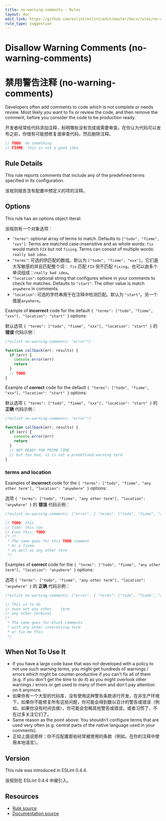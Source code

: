 ```yaml
---
title: no-warning-comments - Rules
layout: doc
edit_link: https://github.com/eslint/eslint/edit/master/docs/rules/no-warning-comments.md
rule_type: suggestion
---
```


<!-- Note: No pull requests accepted for this file. See README.md in the root directory for details. -->

# Disallow Warning Comments (no-warning-comments)

# 禁用警告注释 (no-warning-comments)

Developers often add comments to code which is not complete or needs review. Most likely you want to fix or review the code, and then remove the comment, before you consider the code to be production ready.

开发者经常给代码添加注释，标明哪些没有完成或需要审查。在你认为代码可以发布之前，你很有可能想修复或审查代码，然后删除注释。

```js
// TODO: do something
// FIXME: this is not a good idea
```

## Rule Details

This rule reports comments that include any of the predefined terms specified in its configuration.

该规则报告含有配置中预定义的项的注释。

## Options

This rule has an options object literal:

该规则有一个对象选项：

- `"terms"`: optional array of terms to match. Defaults to `["todo", "fixme", "xxx"]`. Terms are matched case-insensitive and as whole words: `fix` would match `FIX` but not `fixing`. Terms can consist of multiple words: `really bad idea`.
- `"terms"`: 可选的供匹配的数组。默认为 `["todo", "fixme", "xxx"]`。它们是大写敏感的并且匹配整个词： `fix` 匹配 `FIX` 但不匹配 `fixing`。也可以由多个单词组成：`really bad idea`。
- `"location"`: optional string that configures where in your comments to check for matches. Defaults to `"start"`. The other value is match `anywhere` in comments.
- `"location"`: 可选的字符串用于在注释中检测匹配。默认为 `"start"`。另一个值是`anywhere`。

Example of **incorrect** code for the default `{ "terms": ["todo", "fixme", "xxx"], "location": "start" }` options:

默认选项 `{ "terms": ["todo", "fixme", "xxx"], "location": "start" }` 的 **错误** 代码示例：

```js
/*eslint no-warning-comments: "error"*/

function callback(err, results) {
  if (err) {
    console.error(err)
    return
  }
  // TODO
}
```

Example of **correct** code for the default `{ "terms": ["todo", "fixme", "xxx"], "location": "start" }` options:

默认选项 `{ "terms": ["todo", "fixme", "xxx"], "location": "start" }` 的 **正确** 代码示例：

```js
/*eslint no-warning-comments: "error"*/

function callback(err, results) {
  if (err) {
    console.error(err)
    return
  }
  // NOT READY FOR PRIME TIME
  // but too bad, it is not a predefined warning term
}
```

### terms and location

Examples of **incorrect** code for the `{ "terms": ["todo", "fixme", "any other term"], "location": "anywhere" }` options:

选项 `{ "terms": ["todo", "fixme", "any other term"], "location": "anywhere" }` 的 **错误** 代码示例：

```js
/*eslint no-warning-comments: ["error", { "terms": ["todo", "fixme", "any other term"], "location": "anywhere" }]*/

// TODO: this
// todo: this too
// Even this: TODO
/* /*
 * The same goes for this TODO comment
 * Or a fixme
 * as well as any other term
 */
```

Examples of **correct** code for the `{ "terms": ["todo", "fixme", "any other term"], "location": "anywhere" }` options:

选项 `{ "terms": ["todo", "fixme", "any other term"], "location": "anywhere" }` 的 **正确** 代码示例：

```js
/*eslint no-warning-comments: ["error", { "terms": ["todo", "fixme", "any other term"], "location": "anywhere" }]*/

// This is to do
// even not any other    term
// any other terminal
/*
 * The same goes for block comments
 * with any other interesting term
 * or fix me this
 */
```

## When Not To Use It

- If you have a large code base that was not developed with a policy to not use such warning terms, you might get hundreds of warnings / errors which might be counter-productive if you can't fix all of them (e.g. if you don't get the time to do it) as you might overlook other warnings / errors or get used to many of them and don't pay attention on it anymore.
- 如果你有一个大型的代码库，没有使用这种警告条款进行开发，在非生产环境下，如果你不能修复所有这些问题，你可能会得到数以百计的警告或错误（例如，如果你没有时间去做），你可能会忽略其他警告或错误，或者习惯了，不在过多关注它们了。
- Same reason as the point above: You shouldn't configure terms that are used very often (e.g. central parts of the native language used in your comments).
- 正如上面说那样：你不应配置那些经常被使用的条款（例如，在你的注释中使用本地语言）。

## Version

This rule was introduced in ESLint 0.4.4.

该规则在 ESLint 0.4.4 中被引入。

## Resources

- [Rule source](https://github.com/eslint/eslint/tree/master/lib/rules/no-warning-comments.js)
- [Documentation source](https://github.com/eslint/eslint/tree/master/docs/rules/no-warning-comments.md)
